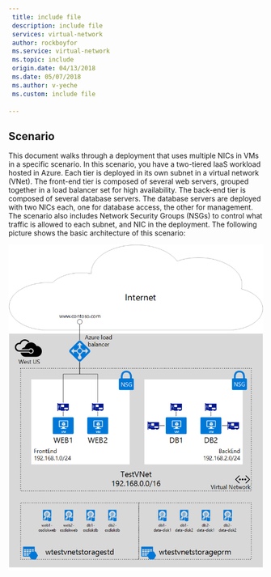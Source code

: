 ```yaml
---
 title: include file
 description: include file
 services: virtual-network
 author: rockboyfor
 ms.service: virtual-network
 ms.topic: include
 origin.date: 04/13/2018
 ms.date: 05/07/2018
 ms.author: v-yeche
 ms.custom: include file

---
```


## Scenario
This document walks through a deployment that uses multiple NICs in VMs in a specific scenario. In this scenario, you have a two-tiered IaaS workload hosted in Azure. Each tier is deployed in its own subnet in a virtual network (VNet). The front-end tier is composed of several web servers, grouped together in a load balancer set for high availability. The back-end tier is composed of several database servers. The database servers are deployed with two NICs each, one for database access, the other for management. The scenario also includes Network Security Groups (NSGs) to control what traffic is allowed to each subnet, and NIC in the deployment. The following picture shows the basic architecture of this scenario:  

![MultiNIC scenario](./media/virtual-network-deploy-multinic-scenario-include/Figure1.png)